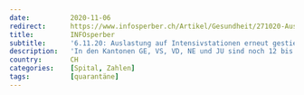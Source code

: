 ```yaml
---
date:          2020-11-06
redirect:      https://www.infosperber.ch/Artikel/Gesundheit/271020-Auslastung-auf-Intensivstationen-noch-wie-im-Juni
title:         INFOsperber
subtitle:      '6.11.20: Auslastung auf Intensivstationen erneut gestiegen'
description:   'In den Kantonen GE, VS, VD, NE und JU sind noch 12 bis 35 Prozent aller Intensivbetten leer. Dagegen nur 8 Prozent in FR.'
country:       CH
categories:    [Spital, Zahlen]
tags:          [quarantäne]
---
```

